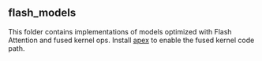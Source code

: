 ## flash_models

This folder contains implementations of models optimized with Flash Attention and fused kernel ops.
Install [apex](https://github.com/NVIDIA/apex) to enable the fused kernel code path.
